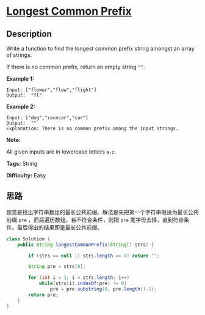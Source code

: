 # [Longest Common Prefix][title]

## Description

Write a function to find the longest common prefix string amongst an array of
strings.

If there is no common prefix, return an empty string `""`.

**Example 1:**

```
Input: ["flower","flow","flight"]
Output:  "fl"
```

**Example 2:**

```
Input: ["dog","racecar","car"]
Output:  ""
Explanation: There is no common prefix among the input strings.
```

**Note:**

All given inputs are in lowercase letters `a-z`.

**Tags:** String

**Difficulty:** Easy

## 思路

题意是找出字符串数组的最长公共前缀。解法是先把第一个字符串假设为最长公共前缀 `pre` ，而后遍历数组，若不符合条件，则把 `pre` 尾字母去掉，直到符合条件。最后得出的结果即是最长公共前缀。

``` java
class Solution {
    public String longestCommonPrefix(String[] strs) {

        if (strs == null || strs.length == 0) return "";

        String pre = strs[0];

        for (int i = 1; i < strs.length; i++)
            while(strs[i].indexOf(pre) != 0)
                pre = pre.substring(0, pre.length()-1);
        return pre;
    }
}
```

[title]: https://leetcode.com/problems/longest-common-prefix
